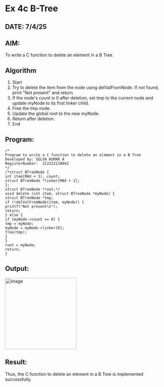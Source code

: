 # Ex 4c B-Tree
## DATE: 7/4/25
## AIM:
To write a C function to delete an element in a B Tree.
## Algorithm
1. Start 
2. Try to delete the item from the node using delValFromNode. If not found, print "Not 
present" and return. 
3. If the node's count is 0 after deletion, set tmp to the current node and update myNode to its 
first linker child. 
4. Free the tmp node. 
5. Update the global root to the new myNode. 
6. Return after deletion. 
7. End 

## Program:
```
/*
Program to write a C function to delete an element in a B Tree
Developed by: SELVA KUMAR A
RegisterNumber:  212222110042
*/
/*struct BTreeNode { 
int item[MAX + 1], count; 
struct BTreeNode *linker[MAX + 1]; 
}; 
struct BTreeNode *root;*/ 
void delete (int item, struct BTreeNode *myNode) { 
struct BTreeNode *tmp; 
if (!delValFromNode(item, myNode)) { 
printf("Not present\n"); 
return; 
} else { 
if (myNode->count == 0) { 
tmp = myNode; 
myNode = myNode->linker[0]; 
free(tmp); 
} 
} 
root = myNode; 
return; 
}
```

## Output:
<img width="233" alt="image" src="https://github.com/user-attachments/assets/71c3de9e-4d35-441b-b2d9-8ce9622a4d46" />



## Result:
Thus, the C function to delete an element in a B Tree is implemented successfully.
